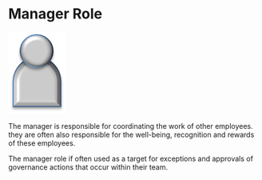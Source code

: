 <!-- SPDX-License-Identifier: Apache-2.0 -->

# Manager Role

![Icon](manager-role.png)

The manager is responsible for coordinating the work of other employees.
they are often also responsible for the well-being, recognition and rewards
of these employees.

The manager role if often used as a target for exceptions and approvals of
governance actions that occur within their team.

